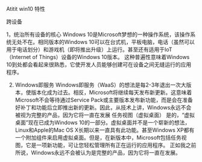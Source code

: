 Atitit win10 特性


跨设备


1，统治所有设备的核心
Windows 10是Microsoft梦想的一种操作系统，该操作系统无处不在。相同版本的Windows 10可以在台式机，平板电脑，电话（虽然可以用于电话划分）和游戏机（即将推出升级）上运行。甚至还有适用于IoT（Internet of Things）设备的Windows 10版本。
这种普遍性意味着Windows 10到处都会看起来很熟悉，它使开发人员能够创建可在设备之间无缝运行的应用程序。


2. Windows即服务
Windows即服务（WaaS）的想法是每2-3年退出一次大版本，使版本化成为过去。相反，Microsoft将继续每天发布新更新。这意味着Microsoft不会等待通过Service Pack或主要版本发布新功能，而是会在准备好补丁和功能后立即推出新的更新。因此，从技术上讲，Windows永远不会被视为完整的产品，因为它将一直在发展
任务视图（虚拟桌面）
是的，“虚拟桌面”现在已成为Windows 10的一部分。虚拟桌面并不是一个崭新的想法，Linux和Apple的Mac OS X长期以来一直具有此功能。甚至Windows XP都有一个附加组件来启用虚拟桌面。但是，在新版本中，Microsoft包括任务视图，它是一项新功能，可让您轻松管理所有正在运行的应用程序。
正如我之前所说，Windows永远不会被认为是完整的产品，因为它将一直在发展。

